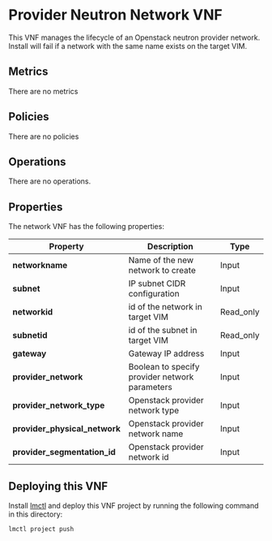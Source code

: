 # Provider Neutron Network VNF

This VNF manages the lifecycle of an Openstack neutron provider network. Install will fail if a network with the same name exists on the target VIM. 

## Metrics

There are no metrics

## Policies

There are no policies 

## Operations

There are no operations. 

## Properties

The network VNF has the following properties:

| Property                      |  Description                        | Type      |
|-------------------------------|-------------------------------------|-----------|
| **networkname**               | Name of the new network to create   | Input     |
| **subnet**                    | IP subnet CIDR configuration             | Input     |
| **networkid**                 | id of the network in target VIM     | Read_only |
| **subnetid**                  | id of the subnet in target VIM      | Read_only |
| **gateway**                   | Gateway IP address                  | Input     |
| **provider_network**          | Boolean to specify provider network parameters | Input |
| **provider_network_type**     | Openstack provider network type     | Input     |
| **provider_physical_network** | Openstack provider network name     | Input     |
| **provider_segmentation_id**  | Openstack provider network id       | Input     |

## Deploying this VNF

Install [lmctl](/docs/install-lmctl.md) and deploy this VNF project by running the following command in this directory:

```
lmctl project push
```
